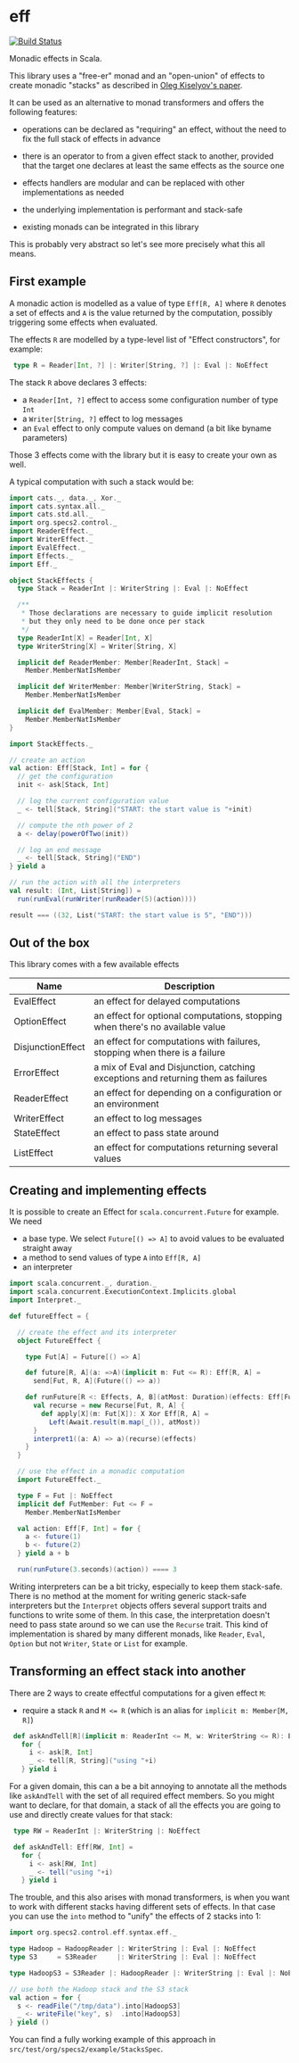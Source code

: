 # eff

[![Build Status](https://travis-ci.org/etorreborre/eff-cats.png?branch=master)](https://travis-ci.org/etorreborre/eff-cats)

Monadic effects in Scala.

This library uses a "free-er" monad and an "open-union" of effects to create monadic "stacks" as described in 
[Oleg Kiselyov's paper](http://okmij.org/ftp/Haskell/extensible/more.pdf).

It can be used as an alternative to monad transformers and offers the following features:

 - operations can be declared as "requiring" an effect, without the need to fix the full stack of effects in advance
 
 - there is an operator to from a given effect stack to another, provided that the target one declares at least the same
   effects as the source one
   
 - effects handlers are modular and can be replaced with other implementations as needed
 
 - the underlying implementation is performant and stack-safe
 
 - existing monads can be integrated in this library
 
This is probably very abstract so let's see more precisely what this all means.

## First example

A monadic action is modelled as a value of type `Eff[R, A]` where `R` denotes a set of effects and `A` is the value
returned by the computation, possibly triggering some effects when evaluated.

The effects `R` are modelled by a type-level list of "Effect constructors", for example:
```scala
 type R = Reader[Int, ?] |: Writer[String, ?] |: Eval |: NoEffect     
```

The stack `R` above declares 3 effects:

 - a `Reader[Int, ?]` effect to access some configuration number of type `Int`
 - a `Writer[String, ?]` effect to log messages
 - an `Eval` effect to only compute values on demand (a bit like byname parameters)
 
Those 3 effects come with the library but it is easy to create your own as well. 
 
A typical computation with such a stack would be:
```scala
import cats._, data._, Xor._
import cats.syntax.all._
import cats.std.all._
import org.specs2.control._
import ReaderEffect._
import WriterEffect._
import EvalEffect._
import Effects._  
import Eff._  

object StackEffects {
  type Stack = ReaderInt |: WriterString |: Eval |: NoEffect

  /**
   * Those declarations are necessary to guide implicit resolution
   * but they only need to be done once per stack
   */
  type ReaderInt[X] = Reader[Int, X]
  type WriterString[X] = Writer[String, X]

  implicit def ReaderMember: Member[ReaderInt, Stack] =
    Member.MemberNatIsMember

  implicit def WriterMember: Member[WriterString, Stack] =
    Member.MemberNatIsMember

  implicit def EvalMember: Member[Eval, Stack] =
    Member.MemberNatIsMember
}

import StackEffects._

// create an action
val action: Eff[Stack, Int] = for {
  // get the configuration
  init <- ask[Stack, Int]

  // log the current configuration value
  _ <- tell[Stack, String]("START: the start value is "+init)

  // compute the nth power of 2
  a <- delay(powerOfTwo(init))

  // log an end message
  _ <- tell[Stack, String]("END")
} yield a

// run the action with all the interpreters
val result: (Int, List[String]) =
  run(runEval(runWriter(runReader(5)(action))))

result === ((32, List("START: the start value is 5", "END")))
```

## Out of the box

This library comes with a few available effects

 Name                | Description
 ------------------- | ---------- 
 EvalEffect          | an effect for delayed computations
 OptionEffect        | an effect for optional computations, stopping when there's no available value
 DisjunctionEffect   | an effect for computations with failures, stopping when there is a failure
 ErrorEffect         | a mix of Eval and Disjunction, catching exceptions and returning them as failures
 ReaderEffect        | an effect for depending on a configuration or an environment
 WriterEffect        | an effect to log messages
 StateEffect         | an effect to pass state around
 ListEffect          | an effect for computations returning several values

  
## Creating and implementing effects

It is possible to create an Effect for `scala.concurrent.Future` for example.
We need

 - a base type. We select `Future[() => A]` to avoid values to be evaluated straight away
 - a method to send values of type `A` into `Eff[R, A]`
 - an interpreter

```scala
import scala.concurrent._, duration._
import scala.concurrent.ExecutionContext.Implicits.global
import Interpret._

def futureEffect = {

  // create the effect and its interpreter
  object FutureEffect {

    type Fut[A] = Future[() => A]

    def future[R, A](a: =>A)(implicit m: Fut <= R): Eff[R, A] =
      send[Fut, R, A](Future(() => a))

    def runFuture[R <: Effects, A, B](atMost: Duration)(effects: Eff[Fut |: R, A]): Eff[R, A] = {
      val recurse = new Recurse[Fut, R, A] {
        def apply[X](m: Fut[X]): X Xor Eff[R, A] =
          Left(Await.result(m.map(_()), atMost))
      }
      interpret1((a: A) => a)(recurse)(effects)
    }
  }

  // use the effect in a monadic computation
  import FutureEffect._

  type F = Fut |: NoEffect
  implicit def FutMember: Fut <= F =
    Member.MemberNatIsMember

  val action: Eff[F, Int] = for {
    a <- future(1)
    b <- future(2)
  } yield a + b

  run(runFuture(3.seconds)(action)) ==== 3
```        

Writing interpreters can be a bit tricky, especially to keep them stack-safe. There is no method at the moment for writing
generic stack-safe interpreters but the `Interpret` objects offers several support traits and functions to write some of 
them. In this case, the interpretation doesn't need to pass state around so we can use the `Recurse` trait. This kind of 
implementation is shared by many different monads, like `Reader`, `Eval`, `Option` but not `Writer`, `State` or `List` for 
example.

## Transforming an effect stack into another

There are 2 ways to create effectful computations for a given effect `M`:

 - require a stack `R` and `M <= R` (which is an alias for `implicit m: Member[M, R]`)
```scala
 def askAndTell[R](implicit m: ReaderInt <= M, w: WriterString <= R): Eff[R, Int] = 
   for {
     i <- ask[R, Int]
     _ <- tell[R, String]("using "+i)
   } yield i
 ```
 
 For a given domain, this can a be a bit annoying to annotate all the methods like `askAndTell` with the set of all required
 effect members. So you might want to declare, for that domain, a stack of all the effects you are going to use and directly
 create values for that stack:
```scala
 type RW = ReaderInt |: WriterString |: NoEffect

 def askAndTell: Eff[RW, Int] = 
   for {
     i <- ask[RW, Int]
     _ <- tell("using "+i)
   } yield i
 ```

The trouble, and this also arises with monad transformers, is when you want to work with different stacks having different
sets of effects. In that case you can use the `into` method to "unify" the effects of 2 stacks into 1:
```scala
import org.specs2.control.eff.syntax.eff._

type Hadoop = HadoopReader |: WriterString |: Eval |: NoEffect
type S3     = S3Reader     |: WriterString |: Eval |: NoEffect

type HadoopS3 = S3Reader |: HadoopReader |: WriterString |: Eval |: NoEffect

// use both the Hadoop stack and the S3 stack
val action = for {
  s <- readFile("/tmp/data").into[HadoopS3]
  _ <- writeFile("key", s)  .into[HadoopS3]
} yield ()
``` 

You can find a fully working example of this approach in `src/test/org/specs2/example/StacksSpec`. 

